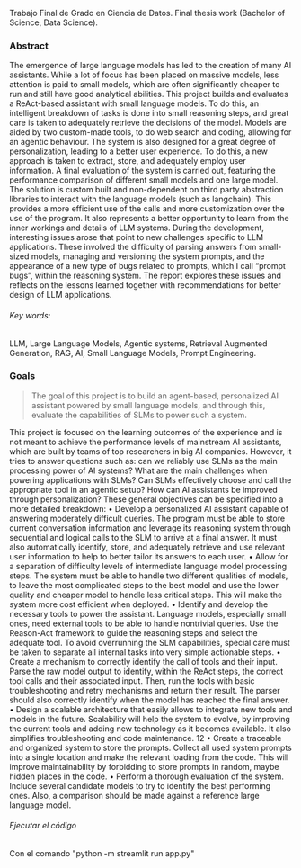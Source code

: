 Trabajo Final de Grado en Ciencia de Datos. Final thesis work (Bachelor of Science, Data Science).

### Abstract

The emergence of large language models has led to the creation of many AI assistants. While a lot of
focus has been placed on massive models, less attention is paid to small models, which are often
significantly cheaper to run and still have good analytical abilities. This project builds and evaluates a
ReAct-based assistant with small language models. To do this, an intelligent breakdown of tasks is done
into small reasoning steps, and great care is taken to adequately retrieve the decisions of the model.
Models are aided by two custom-made tools, to do web search and coding, allowing for an agentic
behaviour. The system is also designed for a great degree of personalization, leading to a better user
experience. To do this, a new approach is taken to extract, store, and adequately employ user
information. A final evaluation of the system is carried out, featuring the performance comparison of
different small models and one large model.
The solution is custom built and non-dependent on third party abstraction libraries to interact with
the language models (such as langchain). This provides a more efficient use of the calls and more
customization over the use of the program. It also represents a better opportunity to learn from the
inner workings and details of LLM systems.
During the development, interesting issues arose that point to new challenges specific to LLM
applications. These involved the difficulty of parsing answers from small-sized models, managing and
versioning the system prompts, and the appearance of a new type of bugs related to prompts, which
I call “prompt bugs”, within the reasoning system. The report explores these issues and reflects on the
lessons learned together with recommendations for better design of LLM applications.

###### Key words:
LLM, Large Language Models, Agentic systems, Retrieval Augmented Generation, RAG, AI,
Small Language Models, Prompt Engineering.


### Goals

> The goal of this project is to build an agent-based, personalized AI assistant powered by small language models, and through this, evaluate the capabilities of SLMs to power such a system.


This project is focused on the learning outcomes of the experience and is not meant to achieve the
performance levels of mainstream AI assistants, which are built by teams of top researchers in big AI
companies. However, it tries to answer questions such as: can we reliably use SLMs as the main
processing power of AI systems? What are the main challenges when powering applications with
SLMs? Can SLMs effectively choose and call the appropriate tool in an agentic setup? How can AI
assistants be improved through personalization?
These general objectives can be specified into a more detailed breakdown:
• Develop a personalized AI assistant capable of answering moderately difficult queries. The
program must be able to store current conversation information and leverage its reasoning
system through sequential and logical calls to the SLM to arrive at a final answer. It must also
automatically identify, store, and adequately retrieve and use relevant user information to help
to better tailor its answers to each user.
• Allow for a separation of difficulty levels of intermediate language model processing steps. The
system must be able to handle two different qualities of models, to leave the most complicated
steps to the best model and use the lower quality and cheaper model to handle less critical
steps. This will make the system more cost efficient when deployed.
• Identify and develop the necessary tools to power the assistant. Language models, especially
small ones, need external tools to be able to handle nontrivial queries. Use the Reason-Act
framework to guide the reasoning steps and select the adequate tool. To avoid
overrunning the SLM capabilities, special care must be taken to separate all internal tasks into
very simple actionable steps.
• Create a mechanism to correctly identify the call of tools and their input. Parse the raw model
output to identify, within the ReAct steps, the correct tool calls and their associated input.
Then, run the tools with basic troubleshooting and retry mechanisms and return their result.
The parser should also correctly identify when the model has reached the final answer.
• Design a scalable architecture that easily allows to integrate new tools and models in the
future. Scalability will help the system to evolve, by improving the current tools and adding
new technology as it becomes available. It also simplifies troubleshooting and code
maintenance.
12
• Create a traceable and organized system to store the prompts. Collect all used system prompts
into a single location and make the relevant loading from the code. This will improve
maintainability by forbidding to store prompts in random, maybe hidden places in the code.
• Perform a thorough evaluation of the system. Include several candidate models to try to
identify the best performing ones. Also, a comparison should be made against a reference
large language model.






###### Ejecutar el código

Con el comando "python -m streamlit run app.py"
